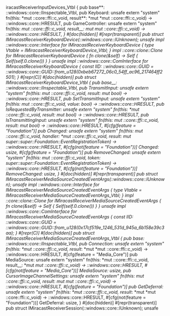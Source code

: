 iracastReceiverInputDevices_Vtbl {
pub base**: ::windows::core::IInspectable_Vtbl,
pub Keyboard: unsafe extern "system" fn(this: \*mut ::core::ffi::c_void, result**: *mut *mut ::core::ffi::c_void) -> ::windows::core::HRESULT,
pub GameController: unsafe extern "system" fn(this: *mut ::core::ffi::c_void, result\_\_: *mut *mut ::core::ffi::c_void) -> ::windows::core::HRESULT,
} #[doc(hidden)] #[repr(transparent)]
pub struct IMiracastReceiverKeyboardDevice(::windows::core::IUnknown);
unsafe impl ::windows::core::Interface for IMiracastReceiverKeyboardDevice {
type Vtable = IMiracastReceiverKeyboardDevice_Vtbl;
}
impl ::core::clone::Clone for IMiracastReceiverKeyboardDevice {
fn clone(&self) -> Self {
Self(self.0.clone())
}
}
unsafe impl ::windows::core::ComInterface for IMiracastReceiverKeyboardDevice {
const IID: ::windows::core::GUID = ::windows::core::GUID::from_u128(0xbeb67272_06c0_54ff_ac96_217464ff2501);
} #[repr(C)] #[doc(hidden)]
pub struct IMiracastReceiverKeyboardDevice_Vtbl {
pub base\_\_: ::windows::core::IInspectable_Vtbl,
pub TransmitInput: unsafe extern "system" fn(this: *mut ::core::ffi::c_void, result**: *mut bool) -> ::windows::core::HRESULT,
pub SetTransmitInput: unsafe extern "system" fn(this: *mut ::core::ffi::c_void, value: bool) -> ::windows::core::HRESULT,
pub IsRequestedByTransmitter: unsafe extern "system" fn(this: \*mut ::core::ffi::c_void, result**: *mut bool) -> ::windows::core::HRESULT,
pub IsTransmittingInput: unsafe extern "system" fn(this: *mut ::core::ffi::c_void, result**: *mut bool) -> ::windows::core::HRESULT, #[cfg(feature = "Foundation")]
pub Changed: unsafe extern "system" fn(this: *mut ::core::ffi::c_void, handler: \*mut ::core::ffi::c_void, result**: *mut super::super::Foundation::EventRegistrationToken) -> ::windows::core::HRESULT, #[cfg(not(feature = "Foundation"))]
Changed: usize, #[cfg(feature = "Foundation")]
pub RemoveChanged: unsafe extern "system" fn(this: *mut ::core::ffi::c_void, token: super::super::Foundation::EventRegistrationToken) -> ::windows::core::HRESULT, #[cfg(not(feature = "Foundation"))]
RemoveChanged: usize,
} #[doc(hidden)] #[repr(transparent)]
pub struct IMiracastReceiverMediaSourceCreatedEventArgs(::windows::core::IUnknown);
unsafe impl ::windows::core::Interface for IMiracastReceiverMediaSourceCreatedEventArgs {
type Vtable = IMiracastReceiverMediaSourceCreatedEventArgs_Vtbl;
}
impl ::core::clone::Clone for IMiracastReceiverMediaSourceCreatedEventArgs {
fn clone(&self) -> Self {
Self(self.0.clone())
}
}
unsafe impl ::windows::core::ComInterface for IMiracastReceiverMediaSourceCreatedEventArgs {
const IID: ::windows::core::GUID = ::windows::core::GUID::from_u128(0x17cf519e_1246_531d_945a_6b158e39c3aa);
} #[repr(C)] #[doc(hidden)]
pub struct IMiracastReceiverMediaSourceCreatedEventArgs_Vtbl {
pub base**: ::windows::core::IInspectable_Vtbl,
pub Connection: unsafe extern "system" fn(this: \*mut ::core::ffi::c_void, result**: *mut *mut ::core::ffi::c_void) -> ::windows::core::HRESULT, #[cfg(feature = "Media_Core")]
pub MediaSource: unsafe extern "system" fn(this: *mut ::core::ffi::c_void, result\_\_: *mut *mut ::core::ffi::c_void) -> ::windows::core::HRESULT, #[cfg(not(feature = "Media_Core"))]
MediaSource: usize,
pub CursorImageChannelSettings: unsafe extern "system" fn(this: *mut ::core::ffi::c_void, result**: *mut *mut ::core::ffi::c_void) -> ::windows::core::HRESULT, #[cfg(feature = "Foundation")]
pub GetDeferral: unsafe extern "system" fn(this: \*mut ::core::ffi::c_void, result**: *mut *mut ::core::ffi::c_void) -> ::windows::core::HRESULT, #[cfg(not(feature = "Foundation"))]
GetDeferral: usize,
} #[doc(hidden)] #[repr(transparent)]
pub struct IMiracastReceiverSession(::windows::core::IUnknown);
unsafe
